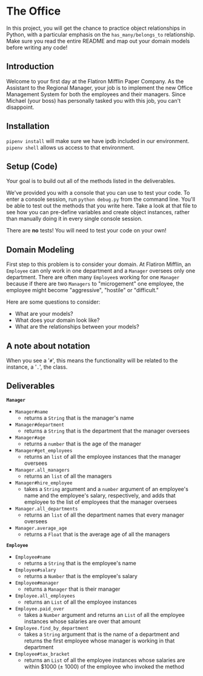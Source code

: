 # The Office

In this project, you will get the chance to practice object relationships in Python, with a particular emphasis on the `has_many/belongs_to` relationship. Make sure you read the entire README and map out your domain models before writing any code!

## Introduction
Welcome to your first day at the Flatiron Mifflin Paper Company. As the Assistant to the Regional Manager, your job is to implement the new Office Management System for both the employees and their managers. Since Michael (your boss) has personally tasked you with this job, you can't disappoint.



## Installation

`pipenv install` will make sure we have ipdb included in our environment.  
`pipenv shell` allows us access to that environment.  



## Setup (Code)
Your goal is to build out all of the methods listed in the deliverables. 

We've provided you with a console that you can use to test your code. To enter a console session, run `python debug.py` from the command line. You'll be able to test out the methods that you write here. Take a look at that file to see how you can pre-define variables and create object instances, rather than manually doing it in every single console session.

There are **no** tests! You will need to test your code on your own!


## Domain Modeling
First step to this problem is to consider your domain. At Flatiron Mifflin, an `Employee` can only work in one department and a `Manager` oversees only one department. There are often many `Employee`s working for one `Manager` because if there are two `Managers` to "microgement" one employee, the employee might become "aggressive", "hostile" or "difficult."

Here are some questions to consider:
- What are your models?
- What does your domain look like?
- What are the relationships between your models?


## A note about notation

When you see a '`#`', this means the functionality will be related to the instance, a '`.`', the class.


## Deliverables

**`Manager`**
  * `Manager#name`
    * returns a `String` that is the manager's name
  * `Manager#department`
    * returns a `String` that is the department that the manager oversees
  * `Manager#age`
    * returns a `number` that is the age of the manager
  * `Manager#get_employees`
    * returns an `list` of all the employee instances that the manager oversees
  * `Manager.all_managers`
    * returns an `list` of all the managers
  * `Manager#hire_employee`
    * takes a `String` argument and a `number` argument of an employee's name and the employee's salary, respectively, and adds that employee to the list of employees that the manager oversees
  * `Manager.all_departments`
    * returns an `list` of all the department names that every manager oversees
  * `Manager.average_age`
    * returns a `Float` that is the average age of all the managers

**`Employee`**
  * `Employee#name`
    * returns a `String` that is the employee's name
  * `Employee#salary`
    * returns a `Number` that is the employee's salary
  * `Employee#manager`
    * returns a `Manager` that is their manager
  * `Employee.all_employees`
    * returns an `List` of all the employee instances
  * `Employee.paid_over`
    * takes a `Number` argument and returns an `List` of all the employee instances whose salaries are over that amount
  * `Employee.find_by_department`
    * takes a `String` argument that is the name of a department and returns the first employee whose manager is working in that department
  * `Employee#tax_bracket`
    * returns an `List` of all the employee instances whose salaries are within $1000 (± 1000) of the employee who invoked the method
